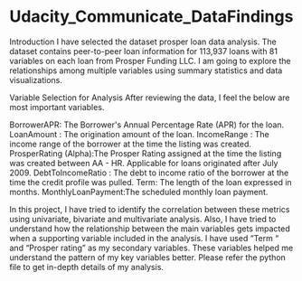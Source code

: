 # Udacity_Communicate_DataFindings


Introduction
I have selected the dataset prosper loan data analysis. The dataset contains peer-to-peer loan information for 113,937 loans with 81 variables on each loan from Prosper Funding LLC. I am going to explore the relationships among multiple variables using summary statistics and data visualizations.

Variable Selection for Analysis
After reviewing the data, I feel the below are most important variables.

BorrowerAPR: The Borrower's Annual Percentage Rate (APR) for the loan.
LoanAmount : The origination amount of the loan.
IncomeRange : The income range of the borrower at the time the listing was created. 
ProsperRating (Alpha):The Prosper Rating assigned at the time the listing was created between AA - HR.  Applicable for loans originated after July 2009.
DebtToIncomeRatio : The debt to income ratio of the borrower at the time the credit profile was pulled. 
Term: The length of the loan expressed in months.
MonthlyLoanPayment:The scheduled monthly loan payment.

In this project, I have tried to identify the correlation between these metrics using univariate, bivariate and multivariate analysis. Also, I have tried to understand how the relationship between the main variables gets impacted when a supporting variable included in the analysis. I have used “Term “ and  “Prosper rating” as my secondary variables. These variables helped me understand the pattern of my key variables better. Please refer the python file to get in-depth details of my analysis.
